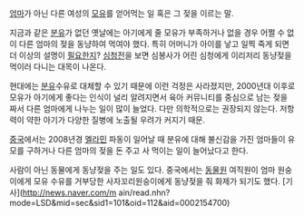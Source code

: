 [엄마](%EC%97%84%EB%A7%88.md)가 아닌 다른 여성의 [모유](%EB%AA%A8%EC%9C%A0.md)를 얻어먹는
일 혹은 그 젖을 이르는 말.

지금과 같은 [분유](%EB%B6%84%EC%9C%A0.md)가 없던 옛날에는 아기에게 줄 모유가 부족하거나 없을 경우 어쩔 수 없이
다른 엄마의 젖을 동냥하여 먹여야 했다. 특히 어머니가 아이를 낳고 일찍 죽게 되면 더 이상의 설명이
[필요한지](%E5%BF%85%E8%A6%81%E9%9F%93%E7%B4%99.md)?
[심청전](%EC%8B%AC%EC%B2%AD%EC%A0%84.md)을 보면 심봉사가 어린 심청에게 이리저리 동냥젖을 먹이러 다니는
대목이 나온다.

현대에는 [분유](%EB%B6%84%EC%9C%A0.md)수유로 대체할 수 있기 때문에 이런 걱정은 사라졌지만, 2000년대 이후로
모유가 아기에게 좋다는 인식이 널리 알려지면서 육아 커뮤니티를 중심으로 남는 젖을 짜서 다른 엄마에게 나누는 일이 많이 늘었다. 다만
의학적으로는 권장되지 않는다. 저항력이 약한 아기가 다양한 질병에 노출될 우려가 커지기 때문.

[중국](%EC%A4%91%EA%B5%AD.md)에서는 2008년경
[멜라민](%EB%A9%9C%EB%9D%BC%EB%AF%BC.md) 파동이 일어날 때 분유에 대해 불신감을 가진 엄마들이 유모를
구하거나 다른 엄마의 젖을 돈 주고 사 먹이는 일이 늘어났다고 한다.

사람이 아닌 동물에게 동냥젖을 주는 일도 있다. 중국에서는 [동물원](%EB%8F%99%EB%AC%BC%EC%9B%90.md) 여직원이
엄마 원숭이에게 모유 수유를 거부당한 사자꼬리원숭이에게 동냥젖을 줘 화제가 되기도 했다. [기사](http://news.naver.com/m
ain/read.nhn?mode=LSD&mid=sec&sid1=101&oid=112&aid=0002154700)


